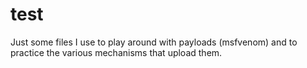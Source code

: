 # test
Just some files I use to play around with payloads (msfvenom) and to practice the various mechanisms that upload them. 
